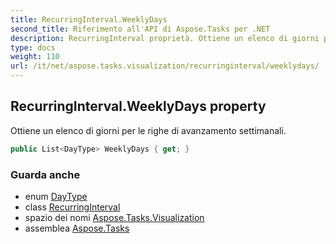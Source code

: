 ```yaml
---
title: RecurringInterval.WeeklyDays
second_title: Riferimento all'API di Aspose.Tasks per .NET
description: RecurringInterval proprietà. Ottiene un elenco di giorni per le righe di avanzamento settimanali.
type: docs
weight: 110
url: /it/net/aspose.tasks.visualization/recurringinterval/weeklydays/
---
```

## RecurringInterval.WeeklyDays property

Ottiene un elenco di giorni per le righe di avanzamento settimanali.

```csharp
public List<DayType> WeeklyDays { get; }
```

### Guarda anche

* enum [DayType](../../recurringinterval.daytype/)
* class [RecurringInterval](../)
* spazio dei nomi [Aspose.Tasks.Visualization](../../recurringinterval/)
* assemblea [Aspose.Tasks](../../../)


